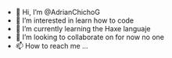 - 👋 Hi, I’m @AdrianChichoG
- 👀 I’m interested in learn how to code
- 🌱 I’m currently learning the Haxe languaje
- 💞️ I’m looking to collaborate on for now no one
- 📫 How to reach me ...

<!---
AdrianChichoG/AdrianChichoG is a ✨ special ✨ repository because its `README.md` (this file) appears on your GitHub profile.
You can click the Preview link to take a look at your changes.
--->
